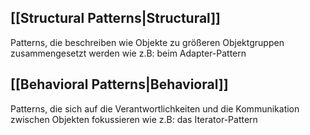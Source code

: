 ## [[Structural Patterns|Structural]]
Patterns, die beschreiben wie Objekte zu größeren Objektgruppen zusammengesetzt werden wie z.B: beim Adapter-Pattern

## [[Behavioral Patterns|Behavioral]]
Patterns, die sich auf die Verantwortlichkeiten und die Kommunikation zwischen Objekten fokussieren wie z.B: das Iterator-Pattern
